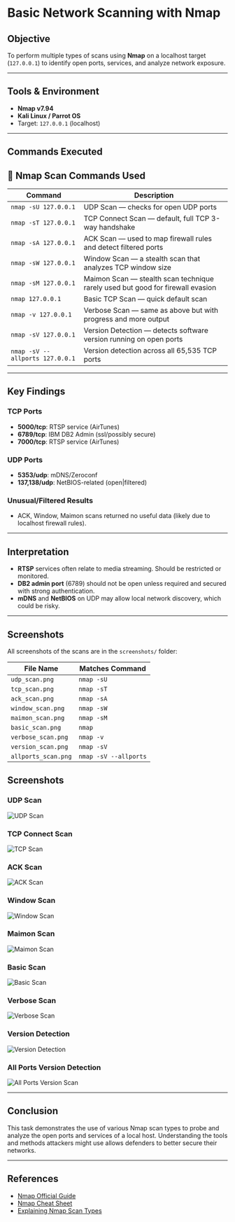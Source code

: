 # Basic Network Scanning with Nmap

## Objective
To perform multiple types of scans using **Nmap** on a localhost target (`127.0.0.1`) to identify open ports, services, and analyze network exposure.

---

## Tools & Environment
- **Nmap v7.94**
- **Kali Linux / Parrot OS**
- Target: `127.0.0.1` (localhost)

---

## Commands Executed

## 🧪 Nmap Scan Commands Used

| Command                         | Description                                                                 |
|---------------------------------|-----------------------------------------------------------------------------|
| `nmap -sU 127.0.0.1`            | UDP Scan — checks for open UDP ports                                        |
| `nmap -sT 127.0.0.1`            | TCP Connect Scan — default, full TCP 3-way handshake                       |
| `nmap -sA 127.0.0.1`            | ACK Scan — used to map firewall rules and detect filtered ports            |
| `nmap -sW 127.0.0.1`            | Window Scan — a stealth scan that analyzes TCP window size                 |
| `nmap -sM 127.0.0.1`            | Maimon Scan — stealth scan technique rarely used but good for firewall evasion |
| `nmap 127.0.0.1`                | Basic TCP Scan — quick default scan                                        |
| `nmap -v 127.0.0.1`             | Verbose Scan — same as above but with progress and more output             |
| `nmap -sV 127.0.0.1`            | Version Detection — detects software version running on open ports        |
| `nmap -sV --allports 127.0.0.1` | Version detection across all 65,535 TCP ports                              |


---

## Key Findings

### TCP Ports
- **5000/tcp**: RTSP service (AirTunes)
- **6789/tcp**: IBM DB2 Admin (ssl/possibly secure)
- **7000/tcp**: RTSP service (AirTunes)

### UDP Ports
- **5353/udp**: mDNS/Zeroconf
- **137,138/udp**: NetBIOS-related (open|filtered)

### Unusual/Filtered Results
- ACK, Window, Maimon scans returned no useful data (likely due to localhost firewall rules).

---

## Interpretation
- **RTSP** services often relate to media streaming. Should be restricted or monitored.
- **DB2 admin port** (6789) should not be open unless required and secured with strong authentication.
- **mDNS** and **NetBIOS** on UDP may allow local network discovery, which could be risky.

---

## Screenshots

All screenshots of the scans are in the `screenshots/` folder:

| File Name           | Matches Command       |
| ------------------- | --------------------- |
| `udp_scan.png`      | `nmap -sU`            |
| `tcp_scan.png`      | `nmap -sT`            |
| `ack_scan.png`      | `nmap -sA`            |
| `window_scan.png`   | `nmap -sW`            |
| `maimon_scan.png`   | `nmap -sM`            |
| `basic_scan.png`    | `nmap`                |
| `verbose_scan.png`  | `nmap -v`             |
| `version_scan.png`  | `nmap -sV`            |
| `allports_scan.png` | `nmap -sV --allports` |

## Screenshots

### UDP Scan
![UDP Scan](screenshots/udp_scan.png)

### TCP Connect Scan
![TCP Scan](screenshots/tcp_scan.png)

### ACK Scan
![ACK Scan](screenshots/ack_scan.png)

### Window Scan
![Window Scan](screenshots/window_scan.png)

### Maimon Scan
![Maimon Scan](screenshots/maimon_scan.png)

### Basic Scan
![Basic Scan](screenshots/basic_scan.png)

### Verbose Scan
![Verbose Scan](screenshots/verbose_scan.png)

### Version Detection
![Version Detection](screenshots/version_scan.png)

### All Ports Version Detection
![All Ports Version Scan](screenshots/allports_scan.png)

---

## Conclusion

This task demonstrates the use of various Nmap scan types to probe and analyze the open ports and services of a local host. Understanding the tools and methods attackers might use allows defenders to better secure their networks.

---

## References
- [Nmap Official Guide](https://nmap.org/book/)
- [Nmap Cheat Sheet](https://github.com/cheatsheetseries/cheatsheets/Nmap_Cheat_Sheet.md)
- [Explaining Nmap Scan Types](https://nmap.org/docs.html)
